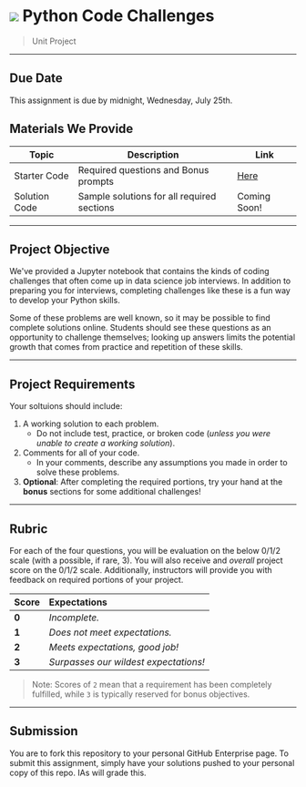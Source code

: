 # ![](https://ga-dash.s3.amazonaws.com/production/assets/logo-9f88ae6c9c3871690e33280fcf557f33.png) Python Code Challenges

> Unit Project

---
## Due Date
This assignment is due by midnight, Wednesday, July 25th.


## Materials We Provide

| Topic | Description | Link |
| --- | --- | --- |
| Starter Code | Required questions and Bonus prompts | [Here](./Project-1-CC.ipynb) |
| Solution Code | Sample solutions for all required sections | Coming Soon! |

---

## Project Objective

We've provided a Jupyter notebook that contains the kinds of coding challenges that often come up in data science job interviews. In addition to preparing you for interviews, completing challenges like these is a fun way to develop your Python skills.

Some of these problems are well known, so it may be possible to find complete solutions online. Students should see these questions as an opportunity to challenge themselves; looking up answers limits the potential growth that comes from practice and repetition of these skills.

---

## Project Requirements


Your soltuions should include:
1. A working solution to each problem.
   - Do not include test, practice, or broken code (*unless you were unable to create a working solution*).
1. Comments for all of your code.
   - In your comments, describe any assumptions you made in order to solve these problems.
1. **Optional**: After completing the required portions, try your hand at the **bonus** sections for some additional challenges!

---

## Rubric

For each of the four questions, you will be evaluation on the below 0/1/2 scale (with a possible, if rare, 3). You will also receive and _overall_ project score on the 0/1/2 scale. Additionally, instructors will provide you with feedback on required portions of your project.

Score | Expectations
:--- | :---
**0** | _Incomplete._
**1** | _Does not meet expectations._
**2** | _Meets expectations, good job!_
**3** | _Surpasses our wildest expectations!_

> Note: Scores of `2` mean that a requirement has been completely fulfilled, while `3` is typically reserved for bonus objectives.


---

## Submission

You are to fork this repository to your personal GitHub Enterprise page. To submit this assignment, simply have your solutions pushed to your personal copy of this repo. IAs will grade this.
